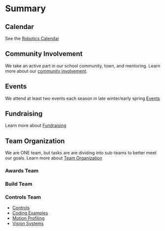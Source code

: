 # Summary

## Calendar
See the [Robotics Calendar](https://calendar.google.com/calendar/embed?src=c_65q334j3dtu6esf7f0solmu91o%40group.calendar.google.com&ctz=America%2FDetroit)

## Community Involvement
We take an active part in our school community, town, and mentoring. Learn more about our [community involvement](../main/Community.md).

## Events
We attend at least two events each season in late winter/early spring [Events](../main/events.md)

## Fundraising
Learn more about [Fundraising](../main/Fundraising.md)

## Team Organization
We are ONE team, but tasks are are dividing into sub-teams to better meet our goals. Learn more about [Team Organization](..main/TeamOrganization.md)

### Awards Team

### Build Team

### Controls Team
- [Controls](../main/controls.md)
- [Coding Examples](../main/Controls-CodeExamples.md)
- [Motion Profiling](../main/Controls-MotionProfiling.md)
- [Vision Systems](../main/Controls-VisionSystems.md)